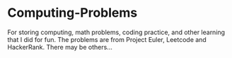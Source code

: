 # Computing-Problems
For storing computing, math problems, coding practice, and other learning that I did for fun. The problems are from Project Euler, Leetcode and HackerRank. There may be others...
